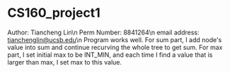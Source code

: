 # CS160_project1

Author: Tiancheng Lin\n
Perm Number: 8841264\n
email address: tianchenglin@ucsb.edu\n
Program works well. For sum part, I add node's value into sum and continue recurving the whole tree to get sum. For max part, I set initial max to be INT_MIN, and each time I find a value that is larger than max, I set max to this value.
